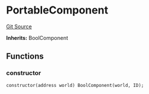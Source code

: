 # PortableComponent

[Git Source](https://github.com/Moving-Castles/eat-drain-arson/blob/7bfd8b7722dbe81e95349eb300f1195a0dad2f0a/src/components/PortableComponent.sol)

**Inherits:**
BoolComponent

## Functions

### constructor

```solidity
constructor(address world) BoolComponent(world, ID);
```
